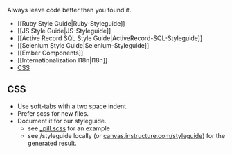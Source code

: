 Always leave code better than you found it.

- [[Ruby Style Guide|Ruby-Styleguide]]
- [[JS Style Guide|JS-Styleguide]]
- [[Active Record SQL Style Guide|ActiveRecord-SQL-Styleguide]]
- [[Selenium Style Guide|Selenium-Styleguide]]
- [[Ember Components]]
- [[Internationalization I18n|I18n]]
- [CSS](#CSS)

## CSS

- Use soft-tabs with a two space indent.
- Prefer scss for new files.
- Document it for our styleguide.
  - see [\_pill.scss](https://github.com/instructure/canvas-lms/blob/stable/app/stylesheets/components/_pill.scss) for an example
  - see /styleguide locally (or [canvas.instructure.com/styleguide](https://canvas.instructure.com/styleguide)) for the generated result.
